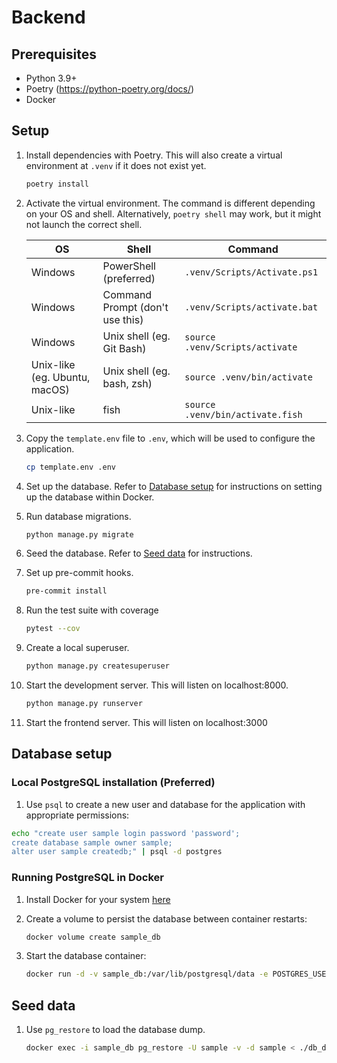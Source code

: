 # Backend

## Prerequisites

* Python 3.9+
* Poetry (<https://python-poetry.org/docs/>)
* Docker

## Setup

1. Install dependencies with Poetry. This will also create a virtual environment at `.venv` if it does not exist yet.

   ```bash
   poetry install
   ```

2. Activate the virtual environment. The command is different depending on your OS and shell.
   Alternatively, `poetry shell` may work, but it might not launch the correct shell.

   | OS                            | Shell                           | Command                          |
   |-------------------------------|---------------------------------|----------------------------------|
   | Windows                       | PowerShell (preferred)          | `.venv/Scripts/Activate.ps1`     |
   | Windows                       | Command Prompt (don't use this) | `.venv/Scripts/activate.bat`     |
   | Windows                       | Unix shell (eg. Git Bash)       | `source .venv/Scripts/activate`  |
   | Unix-like (eg. Ubuntu, macOS) | Unix shell (eg. bash, zsh)      | `source .venv/bin/activate`      |
   | Unix-like                     | fish                            | `source .venv/bin/activate.fish` |

3. Copy the `template.env` file to `.env`, which will be used to configure the application.

   ```bash
   cp template.env .env
   ```

4. Set up the database. Refer to [Database setup](#database-setup) for instructions on setting up the database within Docker.

5. Run database migrations.

   ```bash
   python manage.py migrate
   ```

6. Seed the database. Refer to [Seed data](#seed-data) for instructions.

7. Set up pre-commit hooks.

   ```bash
   pre-commit install
   ```

8. Run the test suite with coverage

   ```bash
   pytest --cov
   ```

9. Create a local superuser.

   ```bash
   python manage.py createsuperuser
   ```

10. Start the development server. This will listen on localhost:8000.

      ```bash
      python manage.py runserver
      ```

11. Start the frontend server. This will listen on localhost:3000

## Database setup

### Local PostgreSQL installation (Preferred)

1. Use `psql` to create a new user and database for the application with appropriate permissions:

```bash
echo "create user sample login password 'password';
create database sample owner sample;
alter user sample createdb;" | psql -d postgres
```

### Running PostgreSQL in Docker

1. Install Docker for your system [here](http://www.docker.com)

2. Create a volume to persist the database between container restarts:

   ```bash
   docker volume create sample_db
   ```

3. Start the database container:

   ```bash
   docker run -d -v sample_db:/var/lib/postgresql/data -e POSTGRES_USER=sample -e POSTGRES_PASSWORD=password -e POSTGRES_DB=sample -p 5432:5432 --name sample_db postgres
   ```

## Seed data

1. Use `pg_restore` to load the database dump.

   ```bash
   docker exec -i sample_db pg_restore -U sample -v -d sample < ./db_dump.tar.gz
   ```
